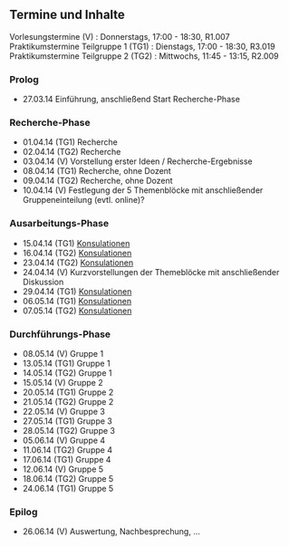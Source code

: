 ## Termine und Inhalte

Vorlesungstermine (V)
:   Donnerstags, 17:00 - 18:30, R1.007
Praktikumstermine Teilgruppe 1 (TG1)
:   Dienstags, 17:00 - 18:30, R3.019
Praktikumstermine Teilgruppe 2 (TG2)
:   Mittwochs, 11:45 - 13:15, R2.009


### Prolog

-   27.03.14 Einführung, anschließend Start Recherche-Phase

### Recherche-Phase

-   01.04.14 (TG1) Recherche
-   02.04.14 (TG2) Recherche
-   03.04.14 (V) Vorstellung erster Ideen / Recherche-Ergebnisse
-   08.04.14 (TG1) Recherche, ohne Dozent
-   09.04.14 (TG2) Recherche, ohne Dozent
-   10.04.14 (V) Festlegung der 5 Themenblöcke mit anschließender Gruppeneinteilung (evtl. online)?

### Ausarbeitungs-Phase

-   15.04.14 (TG1) [Konsulationen](https://redmine.cs.hm.edu/projects/2014-braun-software-architektur/wiki/Termine_Konsultationen)
-   16.04.14 (TG2) [Konsulationen](https://redmine.cs.hm.edu/projects/2014-braun-software-architektur/wiki/Termine_Konsultationen)
-   23.04.14 (TG2) [Konsulationen](https://redmine.cs.hm.edu/projects/2014-braun-software-architektur/wiki/Termine_Konsultationen)
-   24.04.14 (V) Kurzvorstellungen der Themeblöcke mit anschließender Diskussion
-   29.04.14 (TG1) [Konsulationen](https://redmine.cs.hm.edu/projects/2014-braun-software-architektur/wiki/Termine_Konsultationen)
-   06.05.14 (TG1) [Konsulationen](https://redmine.cs.hm.edu/projects/2014-braun-software-architektur/wiki/Termine_Konsultationen)
-   07.05.14 (TG2) [Konsulationen](https://redmine.cs.hm.edu/projects/2014-braun-software-architektur/wiki/Termine_Konsultationen)

### Durchführungs-Phase

-   08.05.14 (V) Gruppe 1
-   13.05.14 (TG1) Gruppe 1
-   14.05.14 (TG2) Gruppe 1
-   15.05.14 (V) Gruppe 2
-   20.05.14 (TG1) Gruppe 2
-   21.05.14 (TG2) Gruppe 2
-   22.05.14 (V) Gruppe 3
-   27.05.14 (TG1) Gruppe 3
-   28.05.14 (TG2) Gruppe 3
-   05.06.14 (V) Gruppe 4
-   11.06.14 (TG2) Gruppe 4
-   17.06.14 (TG1) Gruppe 4
-   12.06.14 (V) Gruppe 5
-   18.06.14 (TG2) Gruppe 5
-   24.06.14 (TG1) Gruppe 5

### Epilog

-   26.06.14 (V) Auswertung, Nachbesprechung, ...

